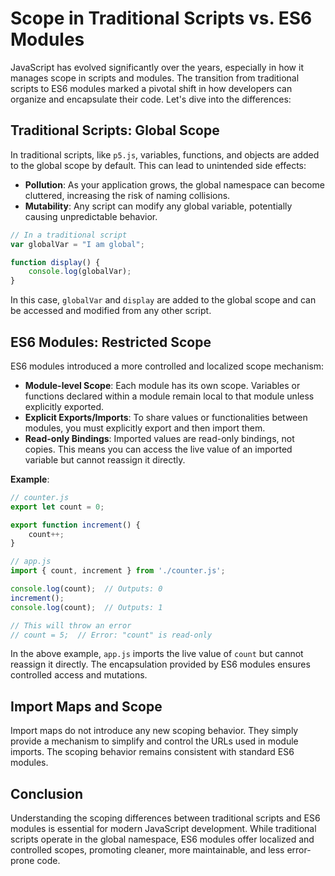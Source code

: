 
# Scope in Traditional Scripts vs. ES6 Modules

JavaScript has evolved significantly over the years, especially in how it manages scope in scripts and modules. The transition from traditional scripts to ES6 modules marked a pivotal shift in how developers can organize and encapsulate their code. Let's dive into the differences:

## Traditional Scripts: Global Scope

In traditional scripts, like `p5.js`, variables, functions, and objects are added to the global scope by default. This can lead to unintended side effects:

- **Pollution**: As your application grows, the global namespace can become cluttered, increasing the risk of naming collisions.
- **Mutability**: Any script can modify any global variable, potentially causing unpredictable behavior.

```javascript
// In a traditional script
var globalVar = "I am global";

function display() {
    console.log(globalVar);
}
```

In this case, `globalVar` and `display` are added to the global scope and can be accessed and modified from any other script.

## ES6 Modules: Restricted Scope

ES6 modules introduced a more controlled and localized scope mechanism:

- **Module-level Scope**: Each module has its own scope. Variables or functions declared within a module remain local to that module unless explicitly exported.
- **Explicit Exports/Imports**: To share values or functionalities between modules, you must explicitly export and then import them.
- **Read-only Bindings**: Imported values are read-only bindings, not copies. This means you can access the live value of an imported variable but cannot reassign it directly.

**Example**:
```javascript
// counter.js
export let count = 0;

export function increment() {
    count++;
}

// app.js
import { count, increment } from './counter.js';

console.log(count);  // Outputs: 0
increment();
console.log(count);  // Outputs: 1

// This will throw an error
// count = 5;  // Error: "count" is read-only
```

In the above example, `app.js` imports the live value of `count` but cannot reassign it directly. The encapsulation provided by ES6 modules ensures controlled access and mutations.

## Import Maps and Scope

Import maps do not introduce any new scoping behavior. They simply provide a mechanism to simplify and control the URLs used in module imports. The scoping behavior remains consistent with standard ES6 modules.

## Conclusion

Understanding the scoping differences between traditional scripts and ES6 modules is essential for modern JavaScript development. While traditional scripts operate in the global namespace, ES6 modules offer localized and controlled scopes, promoting cleaner, more maintainable, and less error-prone code.
